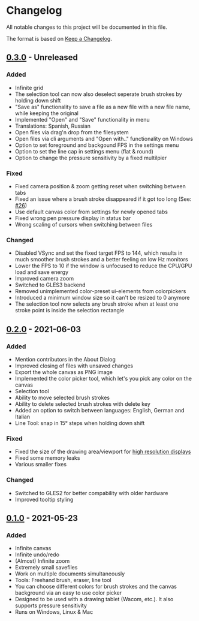 # Changelog

All notable changes to this project will be documented in this file.

The format is based on [Keep a Changelog](https://keepachangelog.com/en/1.0.0/).

## [0.3.0] - Unreleased

### Added
- Infinite grid
- The selection tool can now also deselect seperate brush strokes by holding down shift
- "Save as" functionality to save a file as a new file with a new file name, while keeping the original
- Implemented "Open" and "Save" functionality in menu
- Translations: Spanish, Russian
- Open files via drag'n drop from the filesystem
- Open files via cli arguments and "Open with.." functionality on Windows
- Option to set foreground and backgound FPS in the settings menu
- Option to set the line cap in settings menu (flat & round)
- Option to change the pressure sensitivity by a fixed multilpier

### Fixed
- Fixed camera position & zoom getting reset when switching between tabs
- Fixed an issue where a brush stroke disappeared if it got too long (See: [#26](https://github.com/mbrlabs/Lorien/issues/26))
- Use default canvas color from settings for newly opened tabs
- Fixed wrong pen pressure display in status bar
- Wrong scaling of cursors when switching between files

### Changed
- Disabled VSync and set the fixed target FPS to 144, which results in much smoother brush strokes and a better feeling on low Hz monitors
- Lower the FPS to 10 if the window is unfocused to reduce the CPU/GPU load and save energy
- Improved camera zoom
- Switched to GLES3 backend
- Removed unimplemented color-preset ui-elements from colorpickers
- Introduced a minimum window size so it can't be resized to 0 anymore
- The selection tool now selects any brush stroke when at least one stroke point is inside the selection rectangle

## [0.2.0] - 2021-06-03

### Added 
- Mention contributors in the About Dialog
- Improved closing of files with unsaved changes
- Export the whole canvas as PNG image
- Implemented the color picker tool, which let's you pick any color on the canvas
- Selection tool
- Ability to move selected brush strokes
- Ability to delete selected brush strokes with delete key
- Added an option to switch between languages: English, German and Italian
- Line Tool: snap in 15° steps when holding down shift 

### Fixed
- Fixed the size of the drawing area/viewport for [high resolution displays](https://github.com/mbrlabs/Lorien/issues/1)
- Fixed some memory leaks
- Various smaller fixes

### Changed
- Switched to GLES2 for better compability with older hardware
- Improved tooltip styling

## [0.1.0] - 2021-05-23

### Added
- Infinite canvas
- Infinite undo/redo
- (Almost) Infinite zoom
- Extremely small savefiles
- Work on multiple documents simultaneously
- Tools: Freehand brush, eraser, line tool
- You can choose different colors for brush strokes and the canvas background via an easy to use color picker
- Designed to be used with a drawing tablet (Wacom, etc.). It also supports pressure sensitivity
- Runs on Windows, Linux & Mac

[0.3.0]: https://github.com/mbrlabs/lorien/compare/v0.2.0...HEAD
[0.2.0]: https://github.com/mbrlabs/lorien/compare/v0.1.0...v0.2.0
[0.1.0]: https://github.com/mbrlabs/lorien/releases/tag/v0.1.0